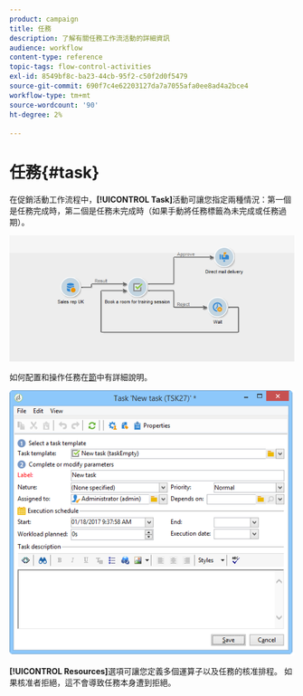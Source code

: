 ```yaml
---
product: campaign
title: 任務
description: 了解有關任務工作流活動的詳細資訊
audience: workflow
content-type: reference
topic-tags: flow-control-activities
exl-id: 8549bf8c-ba23-44cb-95f2-c50f2d0f5479
source-git-commit: 690f7c4e62203127da7a7055afa0ee8ad4a2bce4
workflow-type: tm+mt
source-wordcount: '90'
ht-degree: 2%

---
```


# 任務{#task}

在促銷活動工作流程中，**[!UICONTROL Task]**&#x200B;活動可讓您指定兩種情況：第一個是任務完成時，第二個是任務未完成時（如果手動將任務標籤為未完成或任務過期）。

![](assets/mrm_task_in_workflow.png)

如何配置和操作任務在[節](../../mrm/using/creating-and-managing-tasks.md)中有詳細說明。

![](assets/wkf_task_activity.png)

**[!UICONTROL Resources]**&#x200B;選項可讓您定義多個運算子以及任務的核准排程。 如果核准者拒絕，這不會導致任務本身遭到拒絕。
